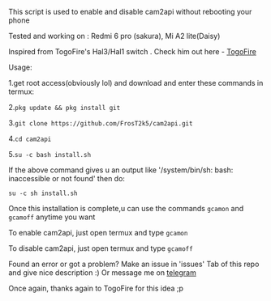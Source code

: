 This script is used to enable and disable cam2api without rebooting your phone

Tested and working on : Redmi 6 pro (sakura), Mi A2 lite(Daisy) 


Inspired from TogoFire's Hal3/Hal1 switch . Check him out here - [TogoFire](https://github.com/TogoFire) 

Usage:

1.get root access(obviously lol) and download and enter these commands in termux:

2.```pkg update && pkg install git```

3.```git clone https://github.com/FrosT2k5/cam2api.git```

4.```cd cam2api```

5.```su -c bash install.sh```

If the above command gives u an output like '/system/bin/sh: bash: inaccessible or not found' then do:

```su -c sh install.sh```

Once this installation is complete,u can use the commands ```gcamon``` and ```gcamoff``` anytime you want

To enable cam2api, just open termux and type
```gcamon```

To disable cam2api, just open termux and type
```gcamoff```

Found an error or got a problem? Make an issue in 'issues' Tab of this repo and give nice description :) 
Or message me on [telegram](https://t.me/SuperCosmicBeing)

Once again, thanks again to TogoFire for this idea ;p
